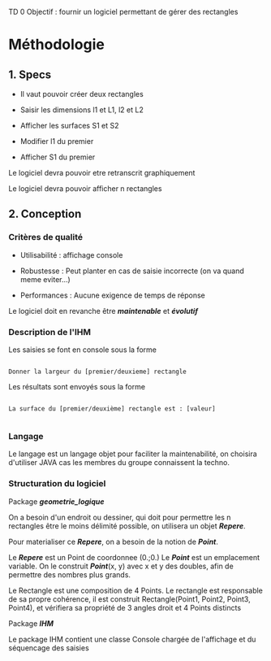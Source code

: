 TD 0
Objectif : fournir un logiciel permettant de gérer des rectangles


# Méthodologie 

## 1. Specs 

* Il vaut pouvoir créer deux rectangles 

* Saisir les dimensions l1 et L1, l2 et L2
* Afficher les surfaces S1 et S2
* Modifier l1 du premier
* Afficher S1 du premier

Le logiciel devra pouvoir etre retranscrit graphiquement 

Le logiciel devra pouvoir afficher n rectangles

## 2. Conception

### Critères de qualité


* Utilisabilité : affichage console

* Robustesse : Peut planter en cas de saisie incorrecte (on va quand meme eviter...)

* Performances : Aucune exigence de temps de réponse

Le logiciel doit en revanche être ***maintenable*** et ***évolutif***


### Description de l'IHM 

Les saisies se font en console sous la forme

```

Donner la largeur du [premier/deuxieme] rectangle 

```
Les résultats sont envoyés sous la forme 

```

La surface du [premier/deuxième] rectangle est : [valeur]


```
### Langage

Le langage est un langage objet pour faciliter la maintenabilité, on choisira d'utiliser JAVA cas les membres du groupe connaissent la techno.

### Structuration du logiciel

Package ***geometrie_logique***

On a besoin d'un endroit ou dessiner, qui doit pour permettre les n rectangles être le moins délimité possible, on utilisera un objet ***Repere***. 

Pour materialiser ce ***Repere***, on a besoin de la notion de ***Point***.

Le ***Repere*** est un Point de coordonnee (0.;0.)
Le ***Point*** est un emplacement variable. On le construit ***Point***(x, y) avec x et y des doubles, afin de permettre des nombres plus grands.

Le Rectangle est une composition de 4 Points. Le rectangle est responsable de sa propre cohérence, il est construit Rectangle(Point1, Point2, Point3, Point4), et vérifiera sa propriété de 3 angles droit et 4 Points distincts

Package ***IHM***

Le package IHM contient une classe Console chargée de l'affichage et du séquencage des saisies